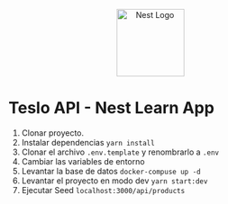 <p align="center">
  <a href="http://nestjs.com/" target="blank"><img src="https://nestjs.com/img/logo-small.svg" width="120" alt="Nest Logo" /></a>
</p>

# Teslo API - Nest Learn App

1. Clonar proyecto.
2. Instalar dependencias `yarn install`
3. Clonar el archivo `.env.template` y renombrarlo a `.env`
4. Cambiar las variables de entorno
5. Levantar la base de datos `docker-compuse up -d`
6. Levantar el proyecto en modo dev `yarn start:dev`
7. Ejecutar Seed `localhost:3000/api/products`
